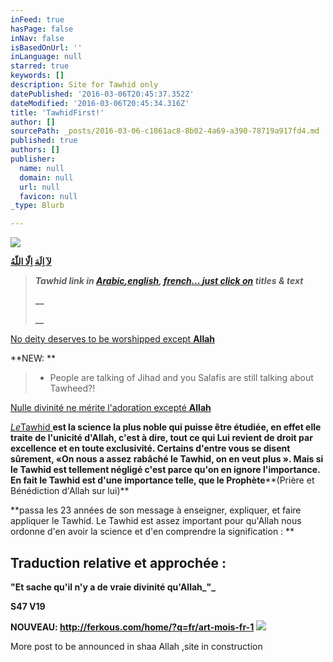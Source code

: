 ```yaml
---
inFeed: true
hasPage: false
inNav: false
isBasedOnUrl: ''
inLanguage: null
starred: true
keywords: []
description: Site for Tawhid only
datePublished: '2016-03-06T20:45:37.352Z'
dateModified: '2016-03-06T20:45:34.316Z'
title: 'TawhidFirst!'
author: []
sourcePath: _posts/2016-03-06-c1861ac8-8b02-4a69-a390-78719a917fd4.md
published: true
authors: []
publisher:
  name: null
  domain: null
  url: null
  favicon: null
_type: Blurb

---
```

![](https://the-grid-user-content.s3-us-west-2.amazonaws.com/a5cc1b8d-3da8-4c28-993c-904d94af90b5.jpg)

**[لآ اِلَهَ اِلّا اللّهُ ][0]**

> _**Tawhid link in [Arabic][0][,][1][english][2], [french][3][... ][1][just ][1][click on][1] titles & text**_
> 
> **__**
> 
> **__**

[No deity deserves to be worshipped except **Allah**][4]

**NEW:      **

> * People are talking of Jihad and you Salafis are still talking about Tawheed?!

[Nulle divinité ne mérite l'adoration excepté **Allah**][3]

_[Le][3]_[Tawhid ][3]**est la science la plus noble qui puisse être étudiée, en effet elle traite de l'unicité d'Allah, c'est à dire, tout ce qui Lui revient de droit par excellence et en toute exclusivité. Certains d'entre vous se disent sûrement, «On nous a assez rabâché le Tawhid, on en veut plus ». Mais si le Tawhid est tellement négligé c'est parce qu'on en ignore l'importance. En fait le Tawhid est d'une importance telle, que le Prophète****(Prière et Bénédiction d'Allah sur lui)**

**passa les 23 années de son message à enseigner, expliquer, et faire appliquer le Tawhid. Le Tawhid est assez important pour qu'Allah nous ordonne d'en avoir la science et d'en comprendre la signification :  **

## Traduction relative et approchée :

**"Et sache qu'il n'y a de vraie divinité qu'Allah_"_**

**S47 V19**

**NOUVEAU:          http://ferkous.com/home/?q=fr/art-mois-fr-1**
![](https://imgflo.herokuapp.com/graph/vahj1ThiexotieMo/e6462fc44b6b07a3f78397cd5b8a922a/passthrough.png?height=444&input=https%3A%2F%2Fs3-us-west-2.amazonaws.com%2Fthe-grid-img%2Fp%2F442658ee5c0b507a580902b0551e49aa03998a85.png&width=750)

More post to be announced in shaa Allah ,site in construction 

[0]: http://www.sahab.net/home/
[1]: null
[2]: http://www.tawhidfirst.com/monotheism/
[3]: http://www.al.baida.online.fr/accueil.htm
[4]: http://www.tawhidfirst.com/monotheism/about.cfm